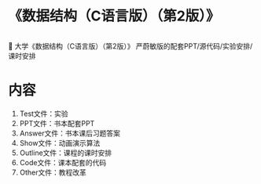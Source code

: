 # 《数据结构（C语言版）（第2版）》

<center>
<img href="https://github.com/WangRongsheng/DS_Yanweimin/blob/master/img/book.jpg" />
</center>

:whale2: 大学《数据结构（C语言版）（第2版）》 严蔚敏版的配套PPT/源代码/实验安排/课时安排

# 内容

1. Test文件：实验
2. PPT文件：书本配套PPT
3. Answer文件：书本课后习题答案
4. Show文件：动画演示算法
5. Outline文件：课程的课时安排
6. Code文件：课本配套的代码
7. Other文件：教程改革
